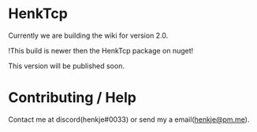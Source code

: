 
# HenkTcp
Currently we are building the wiki for version 2.0.

!This build is newer then the HenkTcp package on nuget!

This version will be published soon.

# Contributing / Help
Contact me at discord(henkje#0033) or send my a email(henkje@pm.me).
